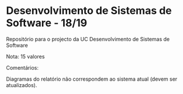 # Desenvolvimento de Sistemas de Software - 18/19

Repositório para o projecto da UC Desenvolvimento de Sistemas de Software

Nota: 15 valores

Comentários:

Diagramas do relatório não correspondem ao sistema atual (devem ser atualizados).
